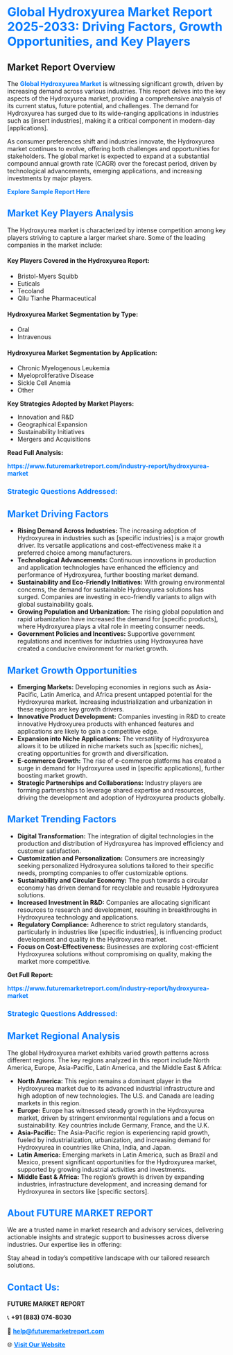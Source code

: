 <h1 style="color: #007BFF;">Global Hydroxyurea Market Report 2025-2033: Driving Factors, Growth Opportunities, and Key Players</h1>

<section id="overview">
<h2>Market Report Overview</h2>
<p>The <a href="https://www.futuremarketreport.com/industry-report/hydroxyurea-market" style="color: #007BFF; text-decoration: none;"><strong>Global Hydroxyurea Market</strong></a> is witnessing significant growth, driven by increasing demand across various industries. This report delves into the key aspects of the Hydroxyurea market, providing a comprehensive analysis of its current status, future potential, and challenges. The demand for Hydroxyurea has surged due to its wide-ranging applications in industries such as [insert industries], making it a critical component in modern-day [applications].</p>
<p>As consumer preferences shift and industries innovate, the Hydroxyurea market continues to evolve, offering both challenges and opportunities for stakeholders. The global market is expected to expand at a substantial compound annual growth rate (CAGR) over the forecast period, driven by technological advancements, emerging applications, and increasing investments by major players.</p>
</section>

<section id="overview">
<p><a href="https://www.futuremarketreport.com/request-sample/reportId=86328" style="color: #007BFF; text-decoration: none;"><strong>Explore Sample Report Here</strong></a></p>
</section>

<section id="key-players">
<h2 style="color: #007BFF;">Market Key Players Analysis</h2>
<p>The Hydroxyurea market is characterized by intense competition among key players striving to capture a larger market share. Some of the leading companies in the market include:</p>
<h4>Key Players Covered in the Hydroxyurea Report:</h4>
<ul><li>Bristol-Myers Squibb</li><li>Euticals</li><li>Tecoland</li><li>Qilu Tianhe Pharmaceutical</li></ul>
<h4>Hydroxyurea Market Segmentation by Type:</h4>
<ul><li>Oral</li><li>Intravenous</li></ul>

<h4>Hydroxyurea Market Segmentation by Application:</h4>
<ul><li>Chronic Myelogenous Leukemia</li><li>Myeloproliferative Disease</li><li>Sickle Cell Anemia</li><li>Other</li></ul>
<p><strong>Key Strategies Adopted by Market Players:</strong></p>
<ul>
<li>Innovation and R&D</li>
<li>Geographical Expansion</li>
<li>Sustainability Initiatives</li>
<li>Mergers and Acquisitions</li>
</ul>
</section>

<section>
<p><strong>Read Full Analysis: </strong></p><a href="https://www.futuremarketreport.com/industry-report/hydroxyurea-market" style="color: #007BFF; text-decoration: none;"><strong>https://www.futuremarketreport.com/industry-report/hydroxyurea-market</strong></a>
<h3 style="color: #007BFF;">Strategic Questions Addressed:</h3>
</section>

<section id="driving-factors">
<h2 style="color: #007BFF;">Market Driving Factors</h2>
<ul>
<li><strong>Rising Demand Across Industries:</strong> The increasing adoption of Hydroxyurea in industries such as [specific industries] is a major growth driver. Its versatile applications and cost-effectiveness make it a preferred choice among manufacturers.</li>
<li><strong>Technological Advancements:</strong> Continuous innovations in production and application technologies have enhanced the efficiency and performance of Hydroxyurea, further boosting market demand.</li>
<li><strong>Sustainability and Eco-Friendly Initiatives:</strong> With growing environmental concerns, the demand for sustainable Hydroxyurea solutions has surged. Companies are investing in eco-friendly variants to align with global sustainability goals.</li>
<li><strong>Growing Population and Urbanization:</strong> The rising global population and rapid urbanization have increased the demand for [specific products], where Hydroxyurea plays a vital role in meeting consumer needs.</li>
<li><strong>Government Policies and Incentives:</strong> Supportive government regulations and incentives for industries using Hydroxyurea have created a conducive environment for market growth.</li>
</ul>
</section>

<section id="growth-opportunities">
<h2 style="color: #007BFF;">Market Growth Opportunities</h2>
<ul>
<li><strong>Emerging Markets:</strong> Developing economies in regions such as Asia-Pacific, Latin America, and Africa present untapped potential for the Hydroxyurea market. Increasing industrialization and urbanization in these regions are key growth drivers.</li>
<li><strong>Innovative Product Development:</strong> Companies investing in R&D to create innovative Hydroxyurea products with enhanced features and applications are likely to gain a competitive edge.</li>
<li><strong>Expansion into Niche Applications:</strong> The versatility of Hydroxyurea allows it to be utilized in niche markets such as [specific niches], creating opportunities for growth and diversification.</li>
<li><strong>E-commerce Growth:</strong> The rise of e-commerce platforms has created a surge in demand for Hydroxyurea used in [specific applications], further boosting market growth.</li>
<li><strong>Strategic Partnerships and Collaborations:</strong> Industry players are forming partnerships to leverage shared expertise and resources, driving the development and adoption of Hydroxyurea products globally.</li>
</ul>
</section>

<section id="trending-factors">
<h2 style="color: #007BFF;">Market Trending Factors</h2>
<ul>
<li><strong>Digital Transformation:</strong> The integration of digital technologies in the production and distribution of Hydroxyurea has improved efficiency and customer satisfaction.</li>
<li><strong>Customization and Personalization:</strong> Consumers are increasingly seeking personalized Hydroxyurea solutions tailored to their specific needs, prompting companies to offer customizable options.</li>
<li><strong>Sustainability and Circular Economy:</strong> The push towards a circular economy has driven demand for recyclable and reusable Hydroxyurea solutions.</li>
<li><strong>Increased Investment in R&D:</strong> Companies are allocating significant resources to research and development, resulting in breakthroughs in Hydroxyurea technology and applications.</li>
<li><strong>Regulatory Compliance:</strong> Adherence to strict regulatory standards, particularly in industries like [specific industries], is influencing product development and quality in the Hydroxyurea market.</li>
<li><strong>Focus on Cost-Effectiveness:</strong> Businesses are exploring cost-efficient Hydroxyurea solutions without compromising on quality, making the market more competitive.</li>
</ul>
</section>

<section>
<p><strong>Get Full Report: </strong></p><a href="https://www.futuremarketreport.com/industry-report/hydroxyurea-market" style="color: #007BFF; text-decoration: none;"><strong>https://www.futuremarketreport.com/industry-report/hydroxyurea-market</strong></a>
<h3 style="color: #007BFF;">Strategic Questions Addressed:</h3>
</section>


<section id="regional-analysis">
<h2 style="color: #007BFF;">Market Regional Analysis</h2>
<p>The global Hydroxyurea market exhibits varied growth patterns across different regions. The key regions analyzed in this report include North America, Europe, Asia-Pacific, Latin America, and the Middle East & Africa:</p>
<ul>
<li><strong>North America:</strong> This region remains a dominant player in the Hydroxyurea market due to its advanced industrial infrastructure and high adoption of new technologies. The U.S. and Canada are leading markets in this region.</li>
<li><strong>Europe:</strong> Europe has witnessed steady growth in the Hydroxyurea market, driven by stringent environmental regulations and a focus on sustainability. Key countries include Germany, France, and the U.K.</li>
<li><strong>Asia-Pacific:</strong> The Asia-Pacific region is experiencing rapid growth, fueled by industrialization, urbanization, and increasing demand for Hydroxyurea in countries like China, India, and Japan.</li>
<li><strong>Latin America:</strong> Emerging markets in Latin America, such as Brazil and Mexico, present significant opportunities for the Hydroxyurea market, supported by growing industrial activities and investments.</li>
<li><strong>Middle East & Africa:</strong> The region’s growth is driven by expanding industries, infrastructure development, and increasing demand for Hydroxyurea in sectors like [specific sectors].</li>
</ul>
</section>

<footer>
<h2 style="color: #007BFF;">About FUTURE MARKET REPORT</h2>
<p>We are a trusted name in market research and advisory services, delivering actionable insights and strategic support to businesses across diverse industries. Our expertise lies in offering:</p>

<p>Stay ahead in today’s competitive landscape with our tailored research solutions.</p>

<h2 style="color: #007BFF;">Contact Us:</h2>
<p><strong>FUTURE MARKET REPORT</strong></p>
<p>📞 <strong>+91 (883) 074-8030</strong></p>
<p>📧 <strong><a href="mailto:help@futuremarketreport.com" style="color: #007BFF;">help@futuremarketreport.com</a></strong></p>
<p>🌐 <strong><a href="https://www.futuremarketreport.com/" style="color: #007BFF;">Visit Our Website</a></strong></p>
</footer>